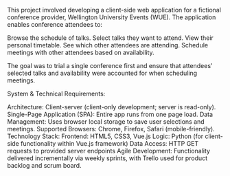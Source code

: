 This project involved developing a client-side web application for a fictional conference provider, Wellington University Events (WUE). 
The application enables conference attendees to:

Browse the schedule of talks.
Select talks they want to attend.
View their personal timetable.
See which other attendees are attending.
Schedule meetings with other attendees based on availability.

The goal was to trial a single conference first and ensure that attendees’ selected talks and availability were accounted for when scheduling meetings.

System & Technical Requirements:

Architecture: Client-server (client-only development; server is read-only).
Single-Page Application (SPA): Entire app runs from one page load.
Data Management: Uses browser local storage to save user selections and meetings.
Supported Browsers: Chrome, Firefox, Safari (mobile-friendly).
Technology Stack:
Frontend: HTML5, CSS3, Vue.js
Logic: Python (for client-side functionality within Vue.js framework)
Data Access: HTTP GET requests to provided server endpoints
Agile Development: Functionality delivered incrementally via weekly sprints, with Trello used for product backlog and scrum board.


